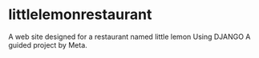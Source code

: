 # littlelemonrestaurant
A web site designed for a restaurant named little lemon Using DJANGO
A guided project  by Meta.
